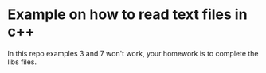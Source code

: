 # Example on how to read text files in c++

In this repo examples 3 and 7 won't work, your homework is to complete the libs files.